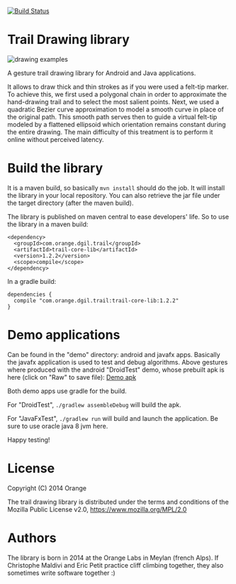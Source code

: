 [![Build Status](https://travis-ci.org/Orange-OpenSource/android-trail-drawing.svg?branch=master)](https://travis-ci.org/Orange-OpenSource/trail-drawing) 

Trail Drawing library
=====================

![drawing examples](https://github.com/Orange-OpenSource/trail-drawing/blob/master/demo/example.png)

A gesture trail drawing library for Android and Java applications.

It allows to draw thick and thin strokes as if you were used a felt-tip marker. To achieve this, we first used a polygonal chain in order to approximate the hand-drawing trail and to select the most salient points. Next, we used a quadratic Bezier curve approximation to model a smooth curve in place of the original path. This smooth path serves then to guide a virtual felt-tip modeled by a flattened ellipsoid which orientation remains constant during the entire drawing. The main difficulty of this treatment is to perform it online without perceived latency.


# Build the library

It is a maven build, so basically <code>mvn install</code> should do the job. It will install the library in your local repository. You can also retrieve the jar file under the target directory (after the maven build).

The library is published on maven central to ease developers' life. So to use the library in a maven build:
<pre><code>&lt;dependency&gt;
  &lt;groupId&gt;com.orange.dgil.trail&lt;/groupId&gt;
  &lt;artifactId&gt;trail-core-lib&lt;/artifactId&gt;
  &lt;version&gt;1.2.2&lt;/version&gt;
  &lt;scope&gt;compile&lt;/scope&gt;
&lt;/dependency&gt;
</pre></code>

In a gradle build:
<pre><code>dependencies {
  compile "com.orange.dgil.trail:trail-core-lib:1.2.2"
}
</pre></code>

# Demo applications
Can be found in the "demo" directory: android and javafx apps. Basically the javafx application is used to test and debug algorithms.
Above gestures where produced with the android "DroidTest" demo, whose prebuilt apk is here (click on "Raw" to save file): [Demo apk](https://github.com/Orange-OpenSource/trail-drawing/blob/master/demo/DroidDrawingTest.apk)

Both demo apps use gradle for the build.

For "DroidTest", <code>./gradlew assembleDebug</code> will build the apk.

For "JavaFxTest", <code>./gradlew run</code> will build and launch the application. Be sure to use oracle java 8 jvm here.

Happy testing!

# License
Copyright (C) 2014 Orange

The trail drawing library is distributed under the terms and conditions of the Mozilla Public License v2.0, https://www.mozilla.org/MPL/2.0

# Authors
The library is born in 2014 at the Orange Labs in Meylan (french Alps). If Christophe Maldivi and Eric Petit practice cliff climbing together, they also sometimes write software together :)
